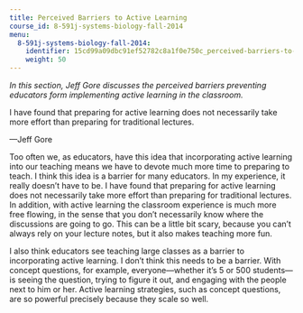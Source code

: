 ```yaml
---
title: Perceived Barriers to Active Learning
course_id: 8-591j-systems-biology-fall-2014
menu:
  8-591j-systems-biology-fall-2014:
    identifier: 15cd99a09dbc91ef52782c8a1f0e750c_perceived-barriers-to-active-learning
    weight: 50
---
```

_In this section, Jeff Gore discusses the perceived barriers preventing educators form implementing active learning in the classroom._

I have found that preparing for active learning does not necessarily take more effort than preparing for traditional lectures.

—Jeff Gore

Too often we, as educators, have this idea that incorporating active learning into our teaching means we have to devote much more time to preparing to teach. I think this idea is a barrier for many educators. In my experience, it really doesn’t have to be. I have found that preparing for active learning does not necessarily take more effort than preparing for traditional lectures. In addition, with active learning the classroom experience is much more free flowing, in the sense that you don’t necessarily know where the discussions are going to go. This can be a little bit scary, because you can’t always rely on your lecture notes, but it also makes teaching more fun.

I also think educators see teaching large classes as a barrier to incorporating active learning. I don’t think this needs to be a barrier. With concept questions, for example, everyone—whether it’s 5 or 500 students—is seeing the question, trying to figure it out, and engaging with the people next to him or her. Active learning strategies, such as concept questions, are so powerful precisely because they scale so well.
